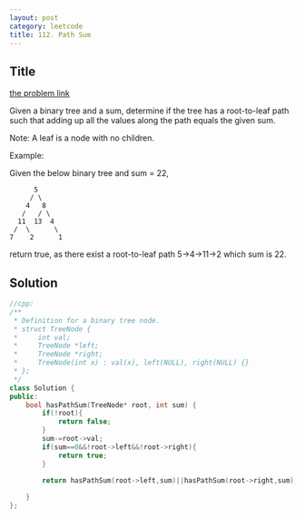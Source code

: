 ```yaml
---
layout: post
category: leetcode
title: 112. Path Sum
---
```

## Title
[the problem link](https://leetcode.com/problems/path-sum/description/)

Given a binary tree and a sum, determine if the tree has a root-to-leaf path such that adding up all the values along the path equals the given sum.

Note: A leaf is a node with no children.

Example:

Given the below binary tree and sum = 22,

	      5
	     / \
	    4   8
	   /   / \
	  11  13  4
	 /  \      \
	7    2      1

return true, as there exist a root-to-leaf path 5->4->11->2 which sum is 22.

## Solution
```c++
//cpp:
/**
 * Definition for a binary tree node.
 * struct TreeNode {
 *     int val;
 *     TreeNode *left;
 *     TreeNode *right;
 *     TreeNode(int x) : val(x), left(NULL), right(NULL) {}
 * };
 */
class Solution {
public:
    bool hasPathSum(TreeNode* root, int sum) {
        if(!root){
            return false;
        }
        sum-=root->val;
        if(sum==0&&!root->left&&!root->right){
            return true;
        }

        return hasPathSum(root->left,sum)||hasPathSum(root->right,sum);
        
    }
};
```
